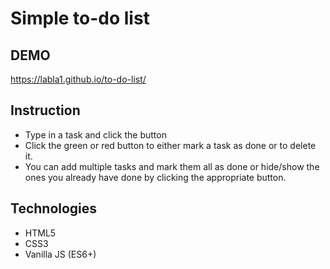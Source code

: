 # Simple to-do list
## DEMO 
https://labla1.github.io/to-do-list/
## Instruction
* Type in a task and click the button
* Click the green or red button to either mark a task as done or to delete it.
* You can add multiple tasks and mark them all as done or hide/show the ones you already have done by clicking the appropriate button.
## Technologies
* HTML5
* CSS3
* Vanilla JS (ES6+)
